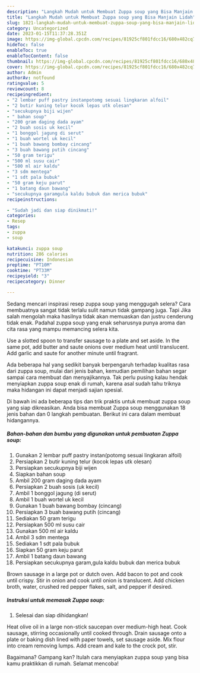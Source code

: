 ```yaml
---
description: "Langkah Mudah untuk Membuat Zuppa soup yang Bisa Manjain Lidah"
title: "Langkah Mudah untuk Membuat Zuppa soup yang Bisa Manjain Lidah"
slug: 1821-langkah-mudah-untuk-membuat-zuppa-soup-yang-bisa-manjain-lidah
category: Uncategorized
date: 2023-01-15T11:37:28.351Z
image: https://img-global.cpcdn.com/recipes/81925cf801fdcc16/680x482cq70/zuppa-soup-foto-resep-utama.jpg
hideToc: false
enableToc: true
enableTocContent: false
thumbnail: https://img-global.cpcdn.com/recipes/81925cf801fdcc16/680x482cq70/zuppa-soup-foto-resep-utama.jpg
cover: https://img-global.cpcdn.com/recipes/81925cf801fdcc16/680x482cq70/zuppa-soup-foto-resep-utama.jpg
author: Admin
authorAv: notfound
ratingvalue: 5
reviewcount: 8
recipeingredient:
- "2 lembar puff pastry instanpotomg sesuai lingkaran alfoil"
- "2 butir kuning telur kocok lepas utk olesan"
- "secukupnya biji wijen"
- " bahan soup"
- "200 gram daging dada ayam"
- "2 buah sosis uk kecil"
- "1 bonggol jagung di serut"
- "1 buah wortel uk kecil"
- "1 buah bawang bombay cincang"
- "3 buah bawang putih cincang"
- "50 gram terigu"
- "500 ml susu cair"
- "500 ml air kaldu"
- "3 sdm mentega"
- "1 sdt pala bubuk"
- "50 gram keju parut"
- "1 batang daun bawang"
- "secukupnya garamgula kaldu bubuk dan merica bubuk"
recipeinstructions:

- "Sudah jadi dan siap dinikmati!"
categories:
- Resep
tags:
- zuppa
- soup

katakunci: zuppa soup 
nutrition: 286 calories
recipecuisine: Indonesian
preptime: "PT10M"
cooktime: "PT33M"
recipeyield: "3"
recipecategory: Dinner

---
```



Sedang mencari inspirasi resep zuppa soup yang menggugah selera? Cara membuatnya sangat tidak terlalu sulit namun tidak gampang juga. Tapi Jika salah mengolah maka hasilnya tidak akan memuaskan dan justru cenderung tidak enak. Padahal zuppa soup yang enak seharusnya punya aroma dan cita rasa yang mampu memancing selera kita.


Use a slotted spoon to transfer sausage to a plate and set aside. In the same pot, add butter and saute onions over medium heat until translucent. Add garlic and saute for another minute until fragrant.

Ada beberapa hal yang sedikit banyak berpengaruh terhadap kualitas rasa dari zuppa soup, mulai dari jenis bahan, kemudian pemilihan bahan segar sampai cara membuat dan menyajikannya. Tak perlu pusing kalau hendak menyiapkan zuppa soup enak di rumah, karena asal sudah tahu triknya maka hidangan ini dapat menjadi sajian spesial.


Di bawah ini ada beberapa tips dan trik praktis untuk membuat zuppa soup yang siap dikreasikan. Anda bisa membuat Zuppa soup menggunakan 18 jenis bahan dan 0 langkah pembuatan. Berikut ini cara dalam membuat hidangannya.

<!--inarticleads1-->

##### Bahan-bahan dan bumbu yang digunakan untuk pembuatan Zuppa soup:

1. Gunakan 2 lembar puff pastry instan(potomg sesuai lingkaran alfoil)
1. Persiapkan 2 butir kuning telur (kocok lepas utk olesan)
1. Persiapkan secukupnya biji wijen
1. Siapkan  bahan soup
1. Ambil 200 gram daging dada ayam
1. Persiapkan 2 buah sosis (uk kecil)
1. Ambil 1 bonggol jagung (di serut)
1. Ambil 1 buah wortel uk kecil
1. Gunakan 1 buah bawang bombay (cincang)
1. Persiapkan 3 buah bawang putih (cincang)
1. Sediakan 50 gram terigu
1. Persiapkan 500 ml susu cair
1. Gunakan 500 ml air kaldu
1. Ambil 3 sdm mentega
1. Sediakan 1 sdt pala bubuk
1. Siapkan 50 gram keju parut
1. Ambil 1 batang daun bawang
1. Persiapkan secukupnya garam,gula kaldu bubuk dan merica bubuk


Brown sausage in a large pot or dutch oven. Add bacon to pot and cook until crispy. Stir in onion and cook until onion is translucent. Add chicken broth, water, crushed red pepper flakes, salt, and pepper if desired. 

<!--inarticleads2-->

##### Instruksi untuk memasak Zuppa soup:


1. Selesai dan siap dihidangkan!

Heat olive oil in a large non-stick saucepan over medium-high heat. Cook sausage, stirring occasionally until cooked through. Drain sausage onto a plate or baking dish lined with paper towels, set sausage aside. Mix flour into cream removing lumps. Add cream and kale to the crock pot, stir. 

Bagaimana? Gampang kan? Itulah cara menyiapkan zuppa soup yang bisa kamu praktikkan di rumah. Selamat mencoba!
